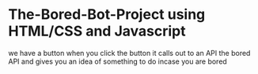 # The-Bored-Bot-Project using HTML/CSS and Javascript

we have a button when you click the button it calls out to an API the bored API and gives you an idea of something to do incase you are bored
